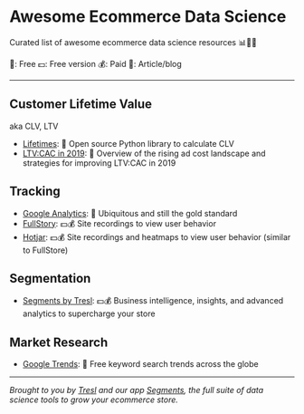 # Awesome Ecommerce Data Science

Curated list of awesome ecommerce data science resources 📊💎💪

💸: Free
💵: Free version
💰: Paid
📰: Article/blog

---

## Customer Lifetime Value

aka CLV, LTV

* [Lifetimes](https://github.com/CamDavidsonPilon/lifetimes): 💸 Open source Python library to calculate CLV
* [LTV:CAC in 2019](https://blog.rechargepayments.com/current-trends-why-ltv-should-be-your-only-focus-in-2019/): 📰 Overview of the rising ad cost landscape and strategies for improving LTV:CAC in 2019

## Tracking

* [Google Analytics](https://analytics.google.com/analytics/web/): 💸 Ubiquitous and still the gold standard
* [FullStory](https://www.fullstory.com/): 💵💰 Site recordings to view user behavior
* [Hotjar](https://www.hotjar.com/): 💵💰 Site recordings and heatmaps to view user behavior (similar to FullStore)

## Segmentation

* [Segments by Tresl](https://segments.tresl.co): 💵💰 Business intelligence, insights, and advanced analytics to supercharge your store

## Market Research

* [Google Trends](): 💸 Free keyword search trends across the globe

---

*Brought to you by [Tresl](https://tresl.co) and our app [Segments](https://segments.tresl.co), the full suite of data science tools to grow your ecommerce store.*
